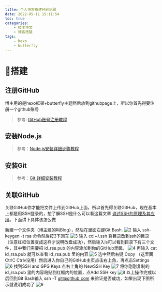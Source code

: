 ```yaml
---
title: 个人博客搭建经验记录
date: 2022-05-11 15:11:54
toc: true
categories:
    - 技术博文
    - 博客搭建
tags:
    - hexo
    - butterfly
---
```



# 🎲搭建

## 注册GitHub
博主用的是hexo框架+butterfly主题然后放到githubpage上，所以你首先得要注册一个github账号
> 参考: [GitHub账号注册教程](https://blog.csdn.net/qq_34379645/article/details/113857402)

## 安装Node.js
> 参考：[Node.js安装详细步骤教程](https://blog.csdn.net/antma/article/details/86104068)

## 安装Git
> 参考：[Git 详细安装教程](https://blog.csdn.net/mukes/article/details/115693833)

## 关联GitHub
关联GitHub你才能把文件上传到GitHub上面，所以首先得关联GitHub，现在基本上都是用SSH登录的，想了解SSH是什么可以看这篇文章 [详述SSH的原理及其应用](https://blog.csdn.net/antma/article/details/86104068)。下面讲下具体该怎么做

新建一个文件夹（博主建的叫Blog），然后在里面右键Git Bash.
![2](2.png)
输入 ssh-keygen -t rsa 命令然后按3下回车
![3](3.png)
输入 cd ~/.ssh 将目录改到ssh的目录（注意红框位置变成这样才说明改盘成功），然后输入ls可以看到目录下有三个文件，其中我们需要把 id_rsa.pub 的内容添加到你的GitHub里面。
![4](4.png)
再输入 cat id_rsa.pub 就可以查看 id_rsa.pub 里的内容
![5](5.png)
选中然后右键 Copy （这里面CtrlC Ctrlv没用）然后进入你自己的GitHub主页点击右上角，再点击Settings
![6](6.png)
找到SSH and GPG Keys 点右上角的 NewSSH Key
![7](7.png)
将你刚刚复制的 id_rsa.pub 里的内容粘贴到红框内的位置，点Add SSH key
![8](8.png)
以上操作完成以后回到Git Bash输入 ssh -T git@github.com 来验证是否成功，如果出现下图所示就说明成功了
![9](9.png)